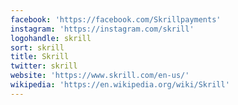 ```yaml
---
facebook: 'https://facebook.com/Skrillpayments'
instagram: 'https://instagram.com/skrill'
logohandle: skrill
sort: skrill
title: Skrill
twitter: skrill
website: 'https://www.skrill.com/en-us/'
wikipedia: 'https://en.wikipedia.org/wiki/Skrill'
---
```

